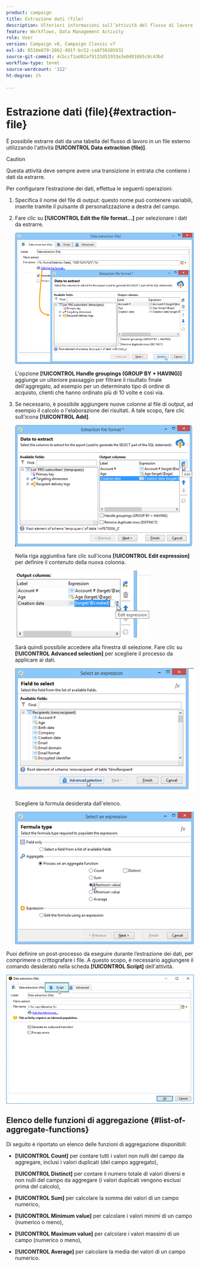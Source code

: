 ```yaml
---
product: campaign
title: Estrazione dati (file)
description: Ulteriori informazioni sull’attività del flusso di lavoro Estrazione dati (file)
feature: Workflows, Data Management Activity
role: User
version: Campaign v8, Campaign Classic v7
exl-id: 8510e879-2862-491f-bc52-ca8f56105932
source-git-commit: 4cbccf1ad02af9133d51933e3e0d010b5c8c43bd
workflow-type: tm+mt
source-wordcount: '312'
ht-degree: 1%

---
```


# Estrazione dati (file){#extraction-file}

È possibile estrarre dati da una tabella del flusso di lavoro in un file esterno utilizzando l&#39;attività **[!UICONTROL Data extraction (file)]**.

>[!CAUTION]
>
>Questa attività deve sempre avere una transizione in entrata che contiene i dati da estrarre.

Per configurare l’estrazione dei dati, effettua le seguenti operazioni:

1. Specifica il nome del file di output: questo nome può contenere variabili, inserite tramite il pulsante di personalizzazione a destra del campo.
1. Fare clic su **[!UICONTROL Edit the file format...]** per selezionare i dati da estrarre.

   ![](assets/s_advuser_extract_file_param.png)

   L&#39;opzione **[!UICONTROL Handle groupings (GROUP BY + HAVING)]** aggiunge un ulteriore passaggio per filtrare il risultato finale dell&#39;aggregato, ad esempio per un determinato tipo di ordine di acquisto, clienti che hanno ordinato più di 10 volte e così via.

1. Se necessario, è possibile aggiungere nuove colonne al file di output, ad esempio il calcolo o l&#39;elaborazione dei risultati. A tale scopo, fare clic sull&#39;icona **[!UICONTROL Add]**.

   ![](assets/s_advuser_extract_file_add_col.png)

   Nella riga aggiuntiva fare clic sull&#39;icona **[!UICONTROL Edit expression]** per definire il contenuto della nuova colonna.

   ![](assets/s_advuser_extract_file_add_exp.png)

   Sarà quindi possibile accedere alla finestra di selezione. Fare clic su **[!UICONTROL Advanced selection]** per scegliere il processo da applicare ai dati.

   ![](assets/s_advuser_extract_file_advanced_selection.png)

   Scegliere la formula desiderata dall&#39;elenco.

   ![](assets/s_advuser_extract_file_agregate_values.png)

Puoi definire un post-processo da eseguire durante l’estrazione dei dati, per comprimere o crittografare i file. A questo scopo, è necessario aggiungere il comando desiderato nella scheda **[!UICONTROL Script]** dell&#39;attività.

![](assets/postprocessing_dataextraction.png)

## Elenco delle funzioni di aggregazione {#list-of-aggregate-functions}

Di seguito è riportato un elenco delle funzioni di aggregazione disponibili:

* **[!UICONTROL Count]** per contare tutti i valori non nulli del campo da aggregare, inclusi i valori duplicati (del campo aggregato),

  **[!UICONTROL Distinct]** per contare il numero totale di valori diversi e non nulli del campo da aggregare (i valori duplicati vengono esclusi prima del calcolo),

* **[!UICONTROL Sum]** per calcolare la somma dei valori di un campo numerico,
* **[!UICONTROL Minimum value]** per calcolare i valori minimi di un campo (numerico o meno),
* **[!UICONTROL Maximum value]** per calcolare i valori massimi di un campo (numerico o meno),
* **[!UICONTROL Average]** per calcolare la media dei valori di un campo numerico.
